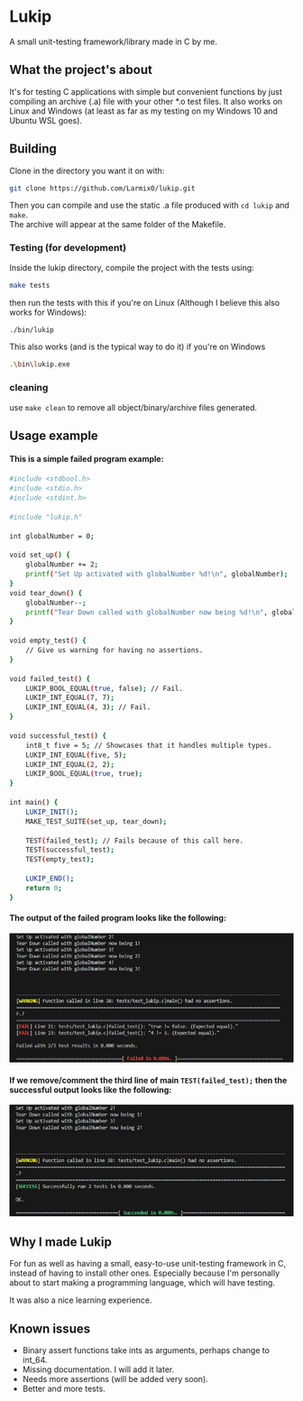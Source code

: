 # Lukip
A small unit-testing framework/library made in C by me.

## What the project's about
It's for testing C applications with simple but convenient functions by just compiling an archive (.a) file with your other *.o test files. It also works on Linux and Windows (at least as far as my testing on my Windows 10 and Ubuntu WSL goes).

## Building
Clone in the directory you want it on with:
 ``` sh
git clone https://github.com/Larmix0/lukip.git
```

Then you can compile and use the static .a file produced with `cd lukip` and `make`. <br/>
The archive will appear at the same folder of the Makefile.

### Testing (for development)
Inside the lukip directory, compile the project with the tests using:
```sh
make tests
```

then run the tests with this if you're on Linux (Although I believe this also works for Windows):
```sh
./bin/lukip
```

This also works (and is the typical way to do it) if you're on Windows
```sh
.\bin\lukip.exe
```
### cleaning
use `make clean` to remove all object/binary/archive files generated.

## Usage example
#### This is a simple failed program example:
```sh
#include <stdbool.h>
#include <stdio.h>
#include <stdint.h>

#include "lukip.h"

int globalNumber = 0;

void set_up() {
    globalNumber += 2;
    printf("Set Up activated with globalNumber %d!\n", globalNumber);
}
void tear_down() {
    globalNumber--;
    printf("Tear Down called with globalNumber now being %d!\n", globalNumber);
}

void empty_test() {
    // Give us warning for having no assertions.
}

void failed_test() {
    LUKIP_BOOL_EQUAL(true, false); // Fail.
    LUKIP_INT_EQUAL(7, 7);
    LUKIP_INT_EQUAL(4, 3); // Fail.
}

void successful_test() {
    int8_t five = 5; // Showcases that it handles multiple types.
    LUKIP_INT_EQUAL(five, 5);
    LUKIP_INT_EQUAL(2, 2);
    LUKIP_BOOL_EQUAL(true, true);
}

int main() {
    LUKIP_INIT();
    MAKE_TEST_SUITE(set_up, tear_down);

    TEST(failed_test); // Fails because of this call here.
    TEST(successful_test);
    TEST(empty_test);

    LUKIP_END();
    return 0;
}
```
#### The output of the failed program looks like the following:
![fail case](assets/fail_screenshot.png)

#### If we remove/comment the third line of main `TEST(failed_test);` then the successful output looks like the following:
![success case](assets/success_screenshot.png)

## Why I made Lukip
For fun as well as having a small, easy-to-use unit-testing framework in C, instead of having to install other ones. Especially because I'm personally about to start making a programming language, which will have testing.

It was also a nice learning experience.

## Known issues
* Binary assert functions take ints as arguments, perhaps change to int_64.
* Missing documentation. I will add it later.
* Needs more assertions (will be added very soon).
* Better and more tests.
